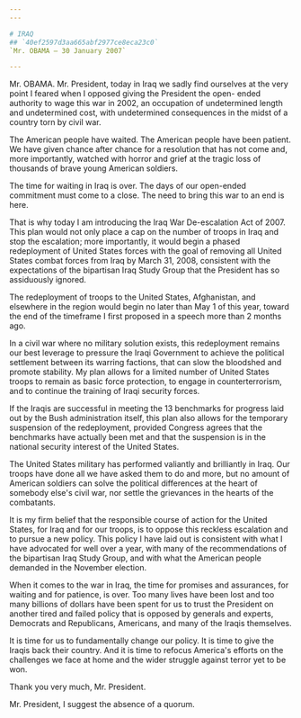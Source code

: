```yaml
---
---

# IRAQ
## `40ef2597d3aa665abf2977ce8eca23c0`
`Mr. OBAMA — 30 January 2007`

---
```



Mr. OBAMA. Mr. President, today in Iraq we sadly find ourselves at 
the very point I feared when I opposed giving the President the open-
ended authority to wage this war in 2002, an occupation of undetermined 
length and undetermined cost, with undetermined consequences in the 
midst of a country torn by civil war.

The American people have waited. The American people have been 
patient. We have given chance after chance for a resolution that has 
not come and, more importantly, watched with horror and grief at the 
tragic loss of thousands of brave young American soldiers.

The time for waiting in Iraq is over. The days of our open-ended 
commitment must come to a close. The need to bring this war to an end 
is here.

That is why today I am introducing the Iraq War De-escalation Act of 
2007. This plan would not only place a cap on the number of troops in 
Iraq and stop the escalation; more importantly, it would begin a phased 
redeployment of United States forces with the goal of removing all 
United States combat forces from Iraq by March 31, 2008, consistent 
with the expectations of the bipartisan Iraq Study Group that the 
President has so assiduously ignored.

The redeployment of troops to the United States, Afghanistan, and 
elsewhere in the region would begin no later than May 1 of this year, 
toward the end of the timeframe I first proposed in a speech more than 
2 months ago.

In a civil war where no military solution exists, this redeployment 
remains our best leverage to pressure the Iraqi Government to achieve 
the political settlement between its warring factions, that can slow 
the bloodshed and promote stability. My plan allows for a limited 
number of United States troops to remain as basic force protection, to 
engage in counterterrorism, and to continue the training of Iraqi 
security forces.

If the Iraqis are successful in meeting the 13 benchmarks for 
progress laid out by the Bush administration itself, this plan also 
allows for the temporary suspension of the redeployment, provided 
Congress agrees that the benchmarks have actually been met and that the 
suspension is in the national security interest of the United States.

The United States military has performed valiantly and brilliantly in 
Iraq. Our troops have done all we have asked them to do and more, but 
no amount of American soldiers can solve the political differences at 
the heart of somebody else's civil war, nor settle the grievances in 
the hearts of the combatants.

It is my firm belief that the responsible course of action for the 
United States, for Iraq and for our troops, is to oppose this reckless 
escalation and to pursue a new policy. This policy I have laid out is 
consistent with what I have advocated for well over a year, with many 
of the recommendations of the bipartisan Iraq Study Group, and with 
what the American people demanded in the November election.


When it comes to the war in Iraq, the time for promises and 
assurances, for waiting and for patience, is over. Too many lives have 
been lost and too many billions of dollars have been spent for us to 
trust the President on another tired and failed policy that is opposed 
by generals and experts, Democrats and Republicans, Americans, and many 
of the Iraqis themselves.

It is time for us to fundamentally change our policy. It is time to 
give the Iraqis back their country. And it is time to refocus America's 
efforts on the challenges we face at home and the wider struggle 
against terror yet to be won.

Thank you very much, Mr. President.

Mr. President, I suggest the absence of a quorum.